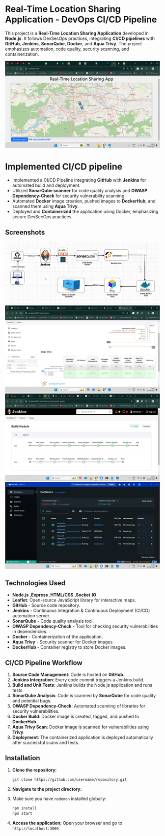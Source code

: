 # Real-Time Location Sharing Application - DevOps CI/CD Pipeline

This project is a **Real-Time Location Sharing Application** developed in **Node.js**. It follows DevSecOps practices, integrating **CI/CD pipelines** with **GitHub**, **Jenkins**, **SonarQube**, **Docker**, and **Aqua Trivy**. The project emphasizes automation, code quality, security scanning, and containerization.

![Home Page](screenshot/home.png)

# Implemented CI/CD pipeline
- Implemented a CI/CD Pipeline integrating **GitHub** with **Jenkins** for automated build and deployment.
- Utilized **SonarQube scanner** for code quality analysis and **OWASP Dependency-Check** for security
vulnerability scanning.
-  Automated **Docker** image creation, pushed images to **DockerHub**, and scanned them using **Aqua Trivy**.
- Deployed and **Containerized** the application using Docker, emphasizing secure DevSecOps practices.

## Screenshots
![CI/CD Page](screenshot/ss1.png)
![CI/CD Page](screenshot/ss2.jfif)
![CI/CD Page](screenshot/ss3.jfif)
![CI/CD Page](screenshot/ss4.jfif)

## Technologies Used

- **Node.js** ,**Express** ,**HTML/CSS** ,**Socket.IO**
- **Leaflet**: Open-source JavaScript library for interactive maps.
- **GitHub** - Source code repository.
- **Jenkins** - Continuous Integration & Continuous Deployment (CI/CD) automation server.
- **SonarQube** - Code quality analysis tool.
- **OWASP Dependency-Check** - Tool for checking security vulnerabilities in dependencies.
- **Docker** - Containerization of the application.
- **Aqua Trivy** - Security scanner for Docker images.
- **DockerHub** - Container registry to store Docker images.

## CI/CD Pipeline Workflow

1. **Source Code Management**: Code is hosted on **GitHub**.
2. **Jenkins Integration**: Every code commit triggers a Jenkins build.
3. **Build and Unit Tests**: Jenkins builds the Node.js application and runs tests.
4. **SonarQube Analysis**: Code is scanned by **SonarQube** for code quality and potential bugs.
5. **OWASP Dependency-Check**: Automated scanning of libraries for security vulnerabilities.
6. **Docker Build**: Docker image is created, tagged, and pushed to **DockerHub**.
7. **Aqua Trivy Scan**: Docker image is scanned for vulnerabilities using **Trivy**.
8. **Deployment**: The containerized application is deployed automatically after successful scans and tests.

## Installation

1. **Clone the repository:**

    ```bash
    git clone https://github.com/username/repository.git
    ```
2. **Navigate to the project directory:**
3. Make sure you have `nodemon` installed globally:
   ```bash
   npm install 
   npm start
   ```
4. **Access the application:** Open your browser and go to `http://localhost:3000`.
